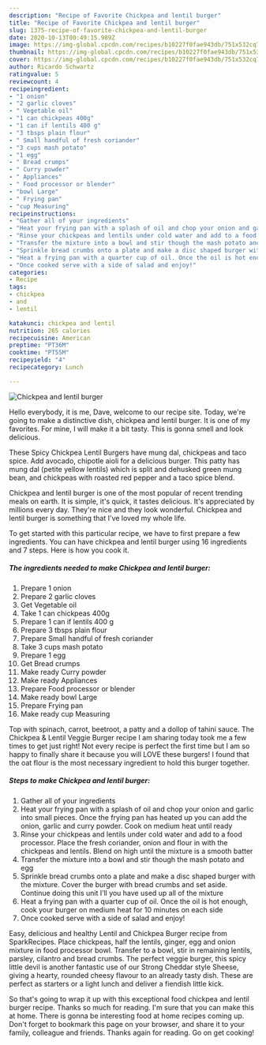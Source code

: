 ```yaml
---
description: "Recipe of Favorite Chickpea and lentil burger"
title: "Recipe of Favorite Chickpea and lentil burger"
slug: 1375-recipe-of-favorite-chickpea-and-lentil-burger
date: 2020-10-13T00:49:15.989Z
image: https://img-global.cpcdn.com/recipes/b10227f0fae943db/751x532cq70/chickpea-and-lentil-burger-recipe-main-photo.jpg
thumbnail: https://img-global.cpcdn.com/recipes/b10227f0fae943db/751x532cq70/chickpea-and-lentil-burger-recipe-main-photo.jpg
cover: https://img-global.cpcdn.com/recipes/b10227f0fae943db/751x532cq70/chickpea-and-lentil-burger-recipe-main-photo.jpg
author: Ricardo Schwartz
ratingvalue: 5
reviewcount: 4
recipeingredient:
- "1 onion"
- "2 garlic cloves"
- " Vegetable oil"
- "1 can chickpeas 400g"
- "1 can if lentils 400 g"
- "3 tbsps plain flour"
- " Small handful of fresh coriander"
- "3 cups mash potato"
- "1 egg"
- " Bread crumps"
- " Curry powder"
- " Appliances"
- " Food processor or blender"
- "bowl Large"
- " Frying pan"
- "cup Measuring"
recipeinstructions:
- "Gather all of your ingredients"
- "Heat your frying pan with a splash of oil and chop your onion and garlic into small pieces. Once the frying pan has heated up you can add the onion, garlic and curry powder. Cook on medium heat until ready"
- "Rinse your chickpeas and lentils under cold water and add to a food processor. Place the fresh coriander, onion and flour in with the chickpeas and lentils. Blend on high until the mixture is a smooth batter"
- "Transfer the mixture into a bowl and stir though the mash potato and egg"
- "Sprinkle bread crumbs onto a plate and make a disc shaped burger with the mixture. Cover the burger with bread crumbs and set aside. Continue doing this unit I’ll you have used up all of the mixture"
- "Heat a frying pan with a quarter cup of oil. Once the oil is hot enough, cook your burger on medium heat for 10 minutes on each side"
- "Once cooked serve with a side of salad and enjoy!"
categories:
- Recipe
tags:
- chickpea
- and
- lentil

katakunci: chickpea and lentil 
nutrition: 265 calories
recipecuisine: American
preptime: "PT36M"
cooktime: "PT55M"
recipeyield: "4"
recipecategory: Lunch

---
```



![Chickpea and lentil burger](https://img-global.cpcdn.com/recipes/b10227f0fae943db/751x532cq70/chickpea-and-lentil-burger-recipe-main-photo.jpg)

Hello everybody, it is me, Dave, welcome to our recipe site. Today, we're going to make a distinctive dish, chickpea and lentil burger. It is one of my favorites. For mine, I will make it a bit tasty. This is gonna smell and look delicious.

These Spicy Chickpea Lentil Burgers have mung dal, chickpeas and taco spice. Add avocado, chipotle aioli for a delicious burger. This patty has mung dal (petite yellow lentils) which is split and dehusked green mung bean, and chickpeas with roasted red pepper and a taco spice blend.

Chickpea and lentil burger is one of the most popular of recent trending meals on earth. It is simple, it's quick, it tastes delicious. It's appreciated by millions every day. They're nice and they look wonderful. Chickpea and lentil burger is something that I've loved my whole life.


To get started with this particular recipe, we have to first prepare a few ingredients. You can have chickpea and lentil burger using 16 ingredients and 7 steps. Here is how you cook it.

<!--inarticleads1-->

##### The ingredients needed to make Chickpea and lentil burger:

1. Prepare 1 onion
1. Prepare 2 garlic cloves
1. Get  Vegetable oil
1. Take 1 can chickpeas 400g
1. Prepare 1 can if lentils 400 g
1. Prepare 3 tbsps plain flour
1. Prepare  Small handful of fresh coriander
1. Take 3 cups mash potato
1. Prepare 1 egg
1. Get  Bread crumps
1. Make ready  Curry powder
1. Make ready  Appliances
1. Prepare  Food processor or blender
1. Make ready bowl Large
1. Prepare  Frying pan
1. Make ready cup Measuring


Top with spinach, carrot, beetroot, a patty and a dollop of tahini sauce. The Chickpea &amp; Lentil Veggie Burger recipe I am sharing today took me a few times to get just right! Not every recipe is perfect the first time but I am so happy to finally share it because you will LOVE these burgers! I found that the oat flour is the most necessary ingredient to hold this burger together. 

<!--inarticleads2-->

##### Steps to make Chickpea and lentil burger:

1. Gather all of your ingredients
1. Heat your frying pan with a splash of oil and chop your onion and garlic into small pieces. Once the frying pan has heated up you can add the onion, garlic and curry powder. Cook on medium heat until ready
1. Rinse your chickpeas and lentils under cold water and add to a food processor. Place the fresh coriander, onion and flour in with the chickpeas and lentils. Blend on high until the mixture is a smooth batter
1. Transfer the mixture into a bowl and stir though the mash potato and egg
1. Sprinkle bread crumbs onto a plate and make a disc shaped burger with the mixture. Cover the burger with bread crumbs and set aside. Continue doing this unit I’ll you have used up all of the mixture
1. Heat a frying pan with a quarter cup of oil. Once the oil is hot enough, cook your burger on medium heat for 10 minutes on each side
1. Once cooked serve with a side of salad and enjoy!


Easy, delicious and healthy Lentil and Chickpea Burger recipe from SparkRecipes. Place chickpeas, half the lentils, ginger, egg and onion mixture in food processor bowl. Transfer to a bowl, stir in remaining lentils, parsley, cilantro and bread crumbs. The perfect veggie burger, this spicy little devil is another fantastic use of our Strong Cheddar style Sheese, giving a hearty, rounded cheesy flavour to an already tasty dish. These are perfect as starters or a light lunch and deliver a fiendish little kick. 

So that's going to wrap it up with this exceptional food chickpea and lentil burger recipe. Thanks so much for reading. I'm sure that you can make this at home. There is gonna be interesting food at home recipes coming up. Don't forget to bookmark this page on your browser, and share it to your family, colleague and friends. Thanks again for reading. Go on get cooking!

